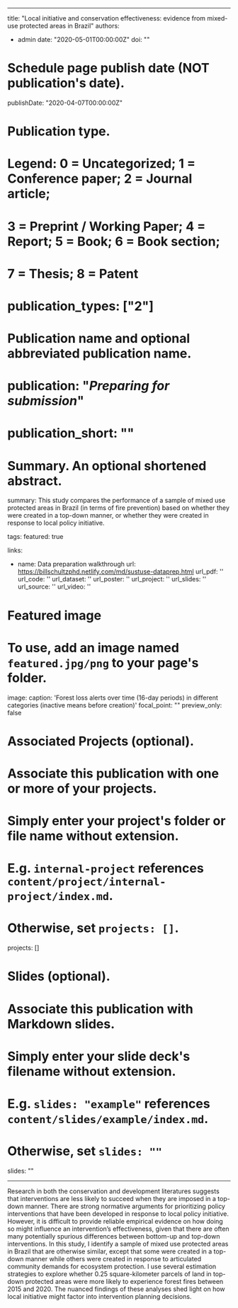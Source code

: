 
---
title: "Local initiative and conservation effectiveness: evidence from mixed-use protected areas in Brazil"
authors:
- admin
date: "2020-05-01T00:00:00Z"
doi: ""

# Schedule page publish date (NOT publication's date).
publishDate: "2020-04-07T00:00:00Z"

# Publication type.
# Legend: 0 = Uncategorized; 1 = Conference paper; 2 = Journal article;
# 3 = Preprint / Working Paper; 4 = Report; 5 = Book; 6 = Book section;
# 7 = Thesis; 8 = Patent
# publication_types: ["2"]

# Publication name and optional abbreviated publication name.
# publication: "*Preparing for submission*"
# publication_short: ""

# Summary. An optional shortened abstract.
summary: This study compares the performance of a sample of mixed use protected areas in Brazil (in terms of fire prevention) based on whether they were created in a top-down manner, or whether they were created in response to local policy initiative.

tags:
featured: true

links:
- name: Data preparation walkthrough
  url: https://billschultzphd.netlify.com/md/sustuse-dataprep.html
url_pdf: ''
url_code: ''
url_dataset: ''
url_poster: ''
url_project: ''
url_slides: ''
url_source: ''
url_video: ''

# Featured image
# To use, add an image named `featured.jpg/png` to your page's folder. 
image:
  caption: 'Forest loss alerts over time (16-day periods) in different categories (inactive means before creation)'
  focal_point: ""
  preview_only: false

# Associated Projects (optional).
#   Associate this publication with one or more of your projects.
#   Simply enter your project's folder or file name without extension.
#   E.g. `internal-project` references `content/project/internal-project/index.md`.
#   Otherwise, set `projects: []`.

projects: []

# Slides (optional).
#   Associate this publication with Markdown slides.
#   Simply enter your slide deck's filename without extension.
#   E.g. `slides: "example"` references `content/slides/example/index.md`.
#   Otherwise, set `slides: ""`

slides: ""

---

Research in both the conservation and development literatures suggests that interventions are less likely to succeed when they are imposed in a top-down manner. There are strong normative arguments for prioritizing policy interventions that have been developed in response to local policy initiative. However, it is difficult to provide reliable empirical evidence on how doing so might influence an intervention’s effectiveness, given that there are often many potentially spurious differences between bottom-up and top-down interventions. In this study, I identify a sample of mixed use protected areas in Brazil that are otherwise similar, except that some were created in a top-down manner while others were created in response to articulated community demands for ecosystem protection. I use several estimation strategies to explore whether 0.25 square-kilometer parcels of land in top-down protected areas were more likely to experience forest fires between 2015 and 2020. The nuanced findings of these analyses shed light on how local initiative might factor into intervention planning decisions.
